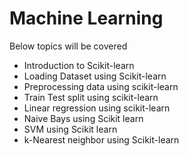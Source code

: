 # Machine Learning
Below topics will be covered
  - Introduction to Scikit-learn
  - Loading Dataset using Scikit-learn
  - Preprocessing data using scikit-learn
  - Train Test split using scikit-learn
  - Linear regression using scikit-learn
  - Naive Bays using Scikit learn
  - SVM using Scikit learn
  - k-Nearest neighbor using Scikit-learn
  
```{tableofcontents}
```